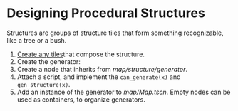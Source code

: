 # Designing Procedural Structures

Structures are groups of structure tiles that form something recognizable, like a tree or a bush.

1. [Create any tiles](design-tile.md)that compose the structure.
2. Create the generator:
  1. Create a node that inherits from *map/structure/generator*.
  2. Attach a script, and implement the `can_generate(x)` and `gen_structure(x)`.
3. Add an instance of the generator to *map/Map.tscn*. Empty nodes can be used as containers, to organize generators.
